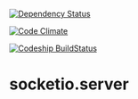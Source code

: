 [![Dependency Status](https://gemnasium.com/Micka33/socketio.server.svg)](https://gemnasium.com/Micka33/socketio.server)

[![Code Climate](https://codeclimate.com/github/Micka33/socketio.server/badges/gpa.svg)](https://codeclimate.com/github/Micka33/socketio.server)

[![Codeship BuildStatus](https://codeship.com/projects/a62fd230-b042-0132-a853-0e5ba92aabbb/status?branch=master)](https://codeship.com/projects/95500)



socketio.server
===============

